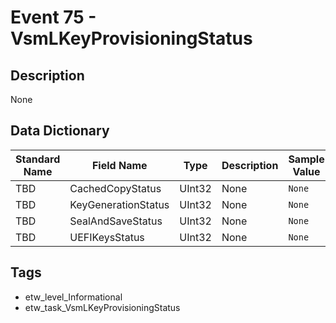 # Event 75 - VsmLKeyProvisioningStatus

## Description
None

## Data Dictionary
|Standard Name|Field Name|Type|Description|Sample Value|
|---|---|---|---|---|
|TBD|CachedCopyStatus|UInt32|None|`None`|
|TBD|KeyGenerationStatus|UInt32|None|`None`|
|TBD|SealAndSaveStatus|UInt32|None|`None`|
|TBD|UEFIKeysStatus|UInt32|None|`None`|

## Tags
* etw_level_Informational
* etw_task_VsmLKeyProvisioningStatus